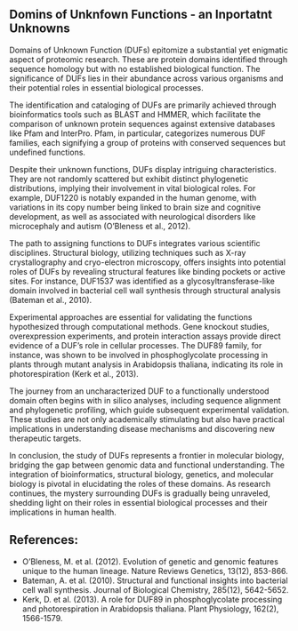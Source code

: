 ## Domins of Unknfown Functions - an Inportatnt Unknowns

Domains of Unknown Function (DUFs) epitomize a substantial yet enigmatic aspect of proteomic research. These are protein domains identified through sequence homology but with no established biological function. The significance of DUFs lies in their abundance across various organisms and their potential roles in essential biological processes.

The identification and cataloging of DUFs are primarily achieved through bioinformatics tools such as BLAST and HMMER, which facilitate the comparison of unknown protein sequences against extensive databases like Pfam and InterPro. Pfam, in particular, categorizes numerous DUF families, each signifying a group of proteins with conserved sequences but undefined functions.

Despite their unknown functions, DUFs display intriguing characteristics. They are not randomly scattered but exhibit distinct phylogenetic distributions, implying their involvement in vital biological roles. For example, DUF1220 is notably expanded in the human genome, with variations in its copy number being linked to brain size and cognitive development, as well as associated with neurological disorders like microcephaly and autism (O’Bleness et al., 2012).

The path to assigning functions to DUFs integrates various scientific disciplines. Structural biology, utilizing techniques such as X-ray crystallography and cryo-electron microscopy, offers insights into potential roles of DUFs by revealing structural features like binding pockets or active sites. For instance, DUF1537 was identified as a glycosyltransferase-like domain involved in bacterial cell wall synthesis through structural analysis (Bateman et al., 2010).

Experimental approaches are essential for validating the functions hypothesized through computational methods. Gene knockout studies, overexpression experiments, and protein interaction assays provide direct evidence of a DUF’s role in cellular processes. The DUF89 family, for instance, was shown to be involved in phosphoglycolate processing in plants through mutant analysis in Arabidopsis thaliana, indicating its role in photorespiration (Kerk et al., 2013).

The journey from an uncharacterized DUF to a functionally understood domain often begins with in silico analyses, including sequence alignment and phylogenetic profiling, which guide subsequent experimental validation. These studies are not only academically stimulating but also have practical implications in understanding disease mechanisms and discovering new therapeutic targets.

In conclusion, the study of DUFs represents a frontier in molecular biology, bridging the gap between genomic data and functional understanding. The integration of bioinformatics, structural biology, genetics, and molecular biology is pivotal in elucidating the roles of these domains. As research continues, the mystery surrounding DUFs is gradually being unraveled, shedding light on their roles in essential biological processes and their implications in human health.

## References:

- O’Bleness, M. et al. (2012). Evolution of genetic and genomic features unique to the human lineage. Nature Reviews Genetics, 13(12), 853-866.
- Bateman, A. et al. (2010). Structural and functional insights into bacterial cell wall synthesis. Journal of Biological Chemistry, 285(12), 5642-5652.
- Kerk, D. et al. (2013). A role for DUF89 in phosphoglycolate processing and photorespiration in Arabidopsis thaliana. Plant Physiology, 162(2), 1566-1579.
